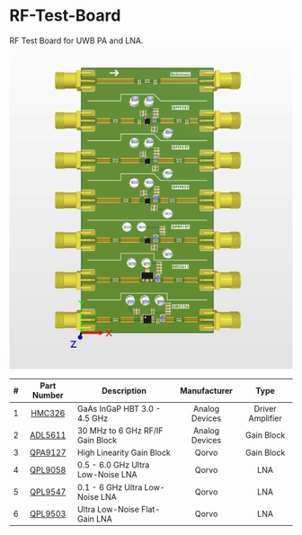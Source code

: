 # RF-Test-Board
 RF Test Board for UWB PA and LNA.
![RF-Test-Board](RF-Test-Board.PNG)

| # | Part Number| Description | Manufacturer | Type |
| :-: | :---: | --- | :---: | :---: |
| 1 | [HMC326](https://www.analog.com/en/products/hmc326.html) | GaAs InGaP HBT 3.0 - 4.5 GHz | Analog Devices | Driver Amplifier |
| 2 | [ADL5611](https://www.analog.com/en/products/adl5611.html) | 30 MHz to 6 GHz RF/IF Gain Block | Analog Devices | Gain Block |
| 3 | [QPA9127](https://www.qorvo.com/products/p/QPA9127) | High Linearity Gain Block | Qorvo | Gain Block |
| 4 | [QPL9058](https://www.qorvo.com/products/p/QPL9058) | 0.5 - 6.0 GHz Ultra Low-Noise LNA | Qorvo | LNA |
| 5 | [QPL9547](https://www.qorvo.com/products/p/QPL9547) | 0.1 - 6 GHz Ultra Low-Noise LNA | Qorvo | LNA |
| 6 | [QPL9503](https://www.qorvo.com/products/p/QPL9503) | Ultra Low-Noise Flat-Gain LNA | Qorvo | LNA |